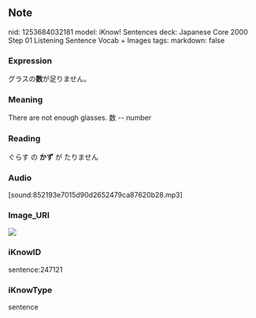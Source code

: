 ## Note
nid: 1253684032181
model: iKnow! Sentences
deck: Japanese Core 2000 Step 01 Listening Sentence Vocab + Images
tags: 
markdown: false

### Expression
<!DOCTYPE html>
<title></title>
グラスの<b>数</b>が足りません。



### Meaning
There are not enough glasses.
数 -- number

### Reading
<!DOCTYPE html>
<title></title>
ぐらす の <b>かず</b> が たりません



### Audio
[sound:852193e7015d90d2652479ca87620b28.mp3]

### Image_URI
<!DOCTYPE html>
<title></title>
<img src="339f5ba7641ce97c8f8ef9ada58cfc45.jpg">



### iKnowID
sentence:247121

### iKnowType
sentence
